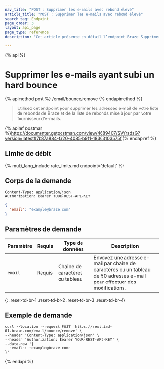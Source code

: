 ```yaml
---
nav_title: "POST : Supprimer les e-mails avec rebond élevé"
article_title: "POST : Supprimer les e-mails avec rebond élevé"
search_tag: Endpoint
page_order: 3
layout: api_page
page_type: reference
description: "Cet article présente en détail l’endpoint Braze Supprimer les adresses e-mail avec rebond élevé."

---
```

{% api %}
# Supprimer les e-mails ayant subi un hard bounce
{% apimethod post %}
/email/bounce/remove
{% endapimethod %}

> Utilisez cet endpoint pour supprimer les adresses e-mail de votre liste de rebonds de Braze et de la liste de rebonds mise à jour par votre fournisseur d’e-mails.

{% apiref postman %}https://documenter.getpostman.com/view/4689407/SVYrsdsG?version=latest#7b87a884-fa20-4085-b9f1-18363103575f {% endapiref %}

## Limite de débit

{% multi_lang_include rate_limits.md endpoint='default' %}

## Corps de la demande

```
Content-Type: application/json
Authorization: Bearer YOUR-REST-API-KEY
```

```json
{
  "email": "example@braze.com"
}
```

## Paramètres de demande

| Paramètre | Requis | Type de données | Description |
| ----------|-----------| ---------|------ |
| `email` | Requis | Chaîne de caractères ou tableau | Envoyez une adresse e-mail par chaîne de caractères ou un tableau de 50 adresses e-mail pour effectuer des modifications. |
{: .reset-td-br-1 .reset-td-br-2 .reset-td-br-3  .reset-td-br-4}

## Exemple de demande
```
curl --location --request POST 'https://rest.iad-01.braze.com/email/bounce/remove' \
--header 'Content-Type: application/json' \
--header 'Authorization: Bearer YOUR-REST-API-KEY' \
--data-raw '{
  "email": "example@braze.com"
}'
```

{% endapi %}
